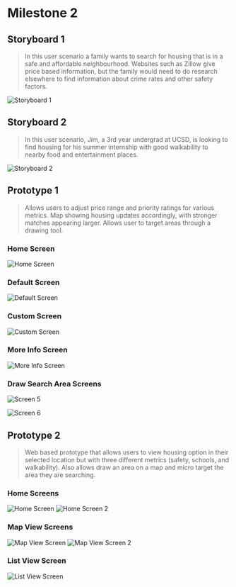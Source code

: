 # Milestone 2

## Storyboard 1

> In this user scenario a family wants to search for housing that is in a safe and affordable neighbourhood. Websites such as Zillow give price based information, but the family would need to do research elsewhere to find information about crime rates and other safety factors.

![Storyboard 1](/images/Storyboard_1.jpg)

## Storyboard 2

> In this user scenario, Jim, a 3rd year undergrad at UCSD, is looking to find housing for his summer internship with good walkability to nearby food and entertainment places.

![Storyboard 2](/images/Storyboard_2.png)

## Prototype 1

> Allows users to adjust price range and priority ratings for various metrics. Map showing housing updates accordingly, with stronger matches appearing larger. Allows user to target areas through a drawing tool.

### Home Screen

![Home Screen](/images/Prototype-1/Screen_1_Home.jpg)

### Default Screen

![Default Screen](/images/Prototype-1/Screen_2_Default.jpg)

### Custom Screen

![Custom Screen](/images/Prototype-1/Screen_3_Custom.jpg)

### More Info Screen

![More Info Screen](/images/Prototype-1/Screen_4_More_Info.jpg)

### Draw Search Area Screens

![Screen 5](/images/Prototype-1/Screen_5_Draw_Search_Area.jpg)

![Screen 6](/images/Prototype-1/Screen_6_Draw_Search_Area.jpg)

## Prototype 2

> Web based prototype that allows users to view housing option in their selected location but with three different metrics (safety, schools, and walkability). Also allows draw an area on a map and micro target the area they are searching.

### Home Screens

![Home Screen](/images/Prototype-2/Screen_1_Home.png)
![Home Screen 2](/images/Prototype-2/Screen_2_Home2.png)

### Map View Screens

![Map View Screen](/images/Prototype-2/Screen_3_Map.png)
![Map View Screen 2](/images/Prototype-2/Screen_4_Map2.png)

### List View Screen

![List View Screen](/images/Prototype-2/Screen_5_List.png)